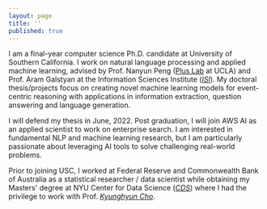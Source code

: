 ```yaml
---
layout: page
title: ''
published: true
---
```



I am a final-year computer science Ph.D. candidate at University of Southern California. I work on natural language processing and applied machine learning, advised by Prof. Nanyun Peng ([Plus Lab](https://vnpeng.net/) at UCLA) and Prof. Aram Galstyan at the Information Sciences Institute (_[ISI](https://www.isi.edu/people/galstyan/about)_). My doctoral thesis/projects focus on creating novel machine learning models for event-centric reasoning with applications in information extraction, question answering and language generation.

I will defend my thesis in June, 2022. Post graduation, I will join AWS AI as an applied scientist to work on enterprise search. I am interested in fundamental NLP and machine learning research, but I am particularly passionate about leveraging AI tools to solve challenging real-world problems.

Prior to joining USC, I worked at Federal Reserve and Commonwealth Bank of Australia as a statistical researcher / data scientist while obtaining my Masters' degree at NYU Center for Data Science (_[CDS](https://cds.nyu.edu)_) where I had the privilege to work with Prof. _[Kyunghyun Cho](https://kyunghyuncho.me)_.
